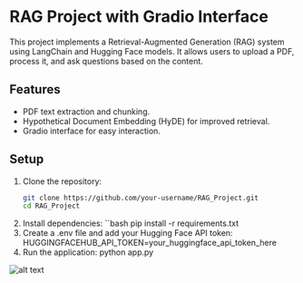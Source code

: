 # RAG Project with Gradio Interface

This project implements a Retrieval-Augmented Generation (RAG) system using LangChain and Hugging Face models. It allows users to upload a PDF, process it, and ask questions based on the content.

## Features
- PDF text extraction and chunking.
- Hypothetical Document Embedding (HyDE) for improved retrieval.
- Gradio interface for easy interaction.

## Setup
1. Clone the repository:
   ```bash
   git clone https://github.com/your-username/RAG_Project.git
   cd RAG_Project
2. Install dependencies:
    ``bash
    pip install -r requirements.txt
3. Create a .env file and add your Hugging Face API token:
    HUGGINGFACEHUB_API_TOKEN=your_huggingface_api_token_here
4. Run the application:
    python app.py

![alt text](image.png)
